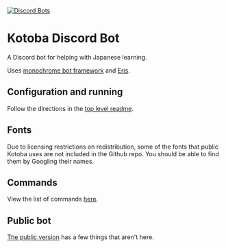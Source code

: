 [![Discord Bots](https://discordbots.org/api/widget/251239170058616833.png)](https://discordbots.org/bot/251239170058616833)

# Kotoba Discord Bot

A Discord bot for helping with Japanese learning.

Uses [monochrome bot framework](https://github.com/mistval/monochrome) and [Eris](https://github.com/abalabahaha/eris).

## Configuration and running

Follow the directions in the [top level readme](https://github.com/mistval/kotoba).

## Fonts

Due to licensing restrictions on redistribution, some of the fonts that public Kotoba uses are not included in the Github repo. You should be able to find them by Googling their names.

## Commands

View the list of commands [here](https://kotobaweb.com/bot).

## Public bot

[The public version](https://discord.com/oauth2/authorize?client_id=251239170058616833&scope=bot&permissions=117824) has a few things that aren't here.
